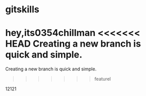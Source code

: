 # gitskills
hey,its0354chillman
<<<<<<< HEAD
Creating a new branch is quick and simple.
=======
Creating a new branch is quick and simple.
>>>>>>> featurel

12121
